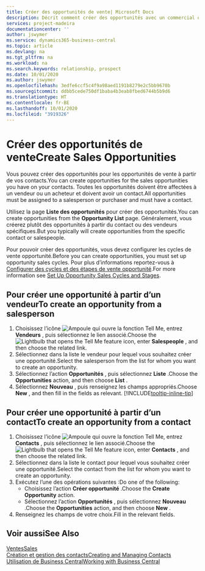 ```yaml
---
title: Créer des opportunités de vente| Microsoft Docs
description: Décrit comment créer des opportunités avec un commercial ou un contact dans Business Central.
services: project-madeira
documentationcenter: ''
author: jswymer
ms.service: dynamics365-business-central
ms.topic: article
ms.devlang: na
ms.tgt_pltfrm: na
ms.workload: na
ms.search.keywords: relationship, prospect
ms.date: 10/01/2020
ms.author: jswymer
ms.openlocfilehash: 3edfe6ccf5c4f9a98aed1191b8279e2c5bb9670b
ms.sourcegitcommit: ddbb5cede750df1baba4b3eab8fbed6744b5b9d6
ms.translationtype: HT
ms.contentlocale: fr-BE
ms.lasthandoff: 10/01/2020
ms.locfileid: "3919326"
---
```

# <a name="create-sales-opportunities"></a><span data-ttu-id="2f02e-103">Créer des opportunités de vente</span><span class="sxs-lookup"><span data-stu-id="2f02e-103">Create Sales Opportunities</span></span>
<span data-ttu-id="2f02e-104">Vous pouvez créer des opportunités pour les opportunités de vente à partir de vos contacts.</span><span class="sxs-lookup"><span data-stu-id="2f02e-104">You can create opportunities for the sales opportunities you have on your contacts.</span></span> <span data-ttu-id="2f02e-105">Toutes les opportunités doivent être affectées à un vendeur ou un acheteur et doivent avoir un contact.</span><span class="sxs-lookup"><span data-stu-id="2f02e-105">All opportunities must be assigned to a salesperson or purchaser and must have a contact.</span></span>

<span data-ttu-id="2f02e-106">Utilisez la page **Liste des opportunités** pour créer des opportunités.</span><span class="sxs-lookup"><span data-stu-id="2f02e-106">You can create opportunities from the **Opportunity List** page.</span></span> <span data-ttu-id="2f02e-107">Généralement, vous créerez plutôt des opportunités à partir du contact ou des vendeurs spécifiques.</span><span class="sxs-lookup"><span data-stu-id="2f02e-107">But you typically will create opportunities from the specific contact or salespeople.</span></span>

<span data-ttu-id="2f02e-108">Pour pouvoir créer des opportunités, vous devez configurer les cycles de vente opportunité.</span><span class="sxs-lookup"><span data-stu-id="2f02e-108">Before you can create opportunities, you must set up opportunity sales cycles.</span></span> <span data-ttu-id="2f02e-109">Pour plus d’informations reportez-vous à [Configurer des cycles et des étapes de vente opportunité](marketing-how-setup-opportunity-sales-cycles-stages.md).</span><span class="sxs-lookup"><span data-stu-id="2f02e-109">For more information see [Set Up Opportunity Sales Cycles and Stages](marketing-how-setup-opportunity-sales-cycles-stages.md).</span></span>

## <a name="to-create-an-opportunity-from-a-salesperson"></a><span data-ttu-id="2f02e-110">Pour créer une opportunité à partir d’un vendeur</span><span class="sxs-lookup"><span data-stu-id="2f02e-110">To create an opportunity from a salesperson</span></span>
1. <span data-ttu-id="2f02e-111">Choisissez l’icône ![Ampoule qui ouvre la fonction Tell Me](media/ui-search/search_small.png "Dites-moi ce que vous voulez faire"), entrez **Vendeurs** , puis sélectionnez le lien associé.</span><span class="sxs-lookup"><span data-stu-id="2f02e-111">Choose the ![Lightbulb that opens the Tell Me feature](media/ui-search/search_small.png "Tell me what you want to do") icon, enter **Salespeople** , and then choose the related link.</span></span>
2. <span data-ttu-id="2f02e-112">Sélectionnez dans la liste le vendeur pour lequel vous souhaitez créer une opportunité.</span><span class="sxs-lookup"><span data-stu-id="2f02e-112">Select the salesperson from the list for whom you want to create an opportunity.</span></span>
3. <span data-ttu-id="2f02e-113">Sélectionnez l’action **Opportunités** , puis sélectionnez **Liste** .</span><span class="sxs-lookup"><span data-stu-id="2f02e-113">Choose the **Opportunities** action, and then choose **List** .</span></span>
4. <span data-ttu-id="2f02e-114">Sélectionnez **Nouveau** , puis renseignez les champs appropriés.</span><span class="sxs-lookup"><span data-stu-id="2f02e-114">Choose **New** , and then fill in the fields as relevant.</span></span> [!INCLUDE[tooltip-inline-tip](includes/tooltip-inline-tip_md.md)]  



## <a name="to-create-an-opportunity-from-a-contact"></a><span data-ttu-id="2f02e-115">Pour créer une opportunité à partir d’un contact</span><span class="sxs-lookup"><span data-stu-id="2f02e-115">To create an opportunity from a contact</span></span>
1. <span data-ttu-id="2f02e-116">Choisissez l’icône ![Ampoule qui ouvre la fonction Tell Me](media/ui-search/search_small.png "Dites-moi ce que vous voulez faire"), entrez **Contacts** , puis sélectionnez le lien associé.</span><span class="sxs-lookup"><span data-stu-id="2f02e-116">Choose the ![Lightbulb that opens the Tell Me feature](media/ui-search/search_small.png "Tell me what you want to do") icon, enter **Contacts** , and then choose the related link.</span></span>
2. <span data-ttu-id="2f02e-117">Sélectionnez dans la liste le contact pour lequel vous souhaitez créer une opportunité.</span><span class="sxs-lookup"><span data-stu-id="2f02e-117">Select the contact from the list for whom you want to create an opportunity.</span></span>
3. <span data-ttu-id="2f02e-118">Exécutez l’une des opérations suivantes :</span><span class="sxs-lookup"><span data-stu-id="2f02e-118">Do one of the following:</span></span>
   * <span data-ttu-id="2f02e-119">Choisissez l’action **Créer opportunité** .</span><span class="sxs-lookup"><span data-stu-id="2f02e-119">Choose the **Create Opportunity** action.</span></span>
   * <span data-ttu-id="2f02e-120">Sélectionnez l’action **Opportunités** , puis sélectionnez **Nouveau** .</span><span class="sxs-lookup"><span data-stu-id="2f02e-120">Choose the  **Opportunities** action, and then choose **New** .</span></span>
4. <span data-ttu-id="2f02e-121">Renseignez les champs de votre choix.</span><span class="sxs-lookup"><span data-stu-id="2f02e-121">Fill in the relevant fields.</span></span>

## <a name="see-also"></a><span data-ttu-id="2f02e-122">Voir aussi</span><span class="sxs-lookup"><span data-stu-id="2f02e-122">See Also</span></span>
[<span data-ttu-id="2f02e-123">Ventes</span><span class="sxs-lookup"><span data-stu-id="2f02e-123">Sales</span></span>](sales-manage-sales.md)  
[<span data-ttu-id="2f02e-124">Création et gestion des contacts</span><span class="sxs-lookup"><span data-stu-id="2f02e-124">Creating and Managing Contacts</span></span>](marketing-contacts.md)  
[<span data-ttu-id="2f02e-125">Utilisation de Business Central</span><span class="sxs-lookup"><span data-stu-id="2f02e-125">Working with Business Central</span></span>](ui-work-product.md)
